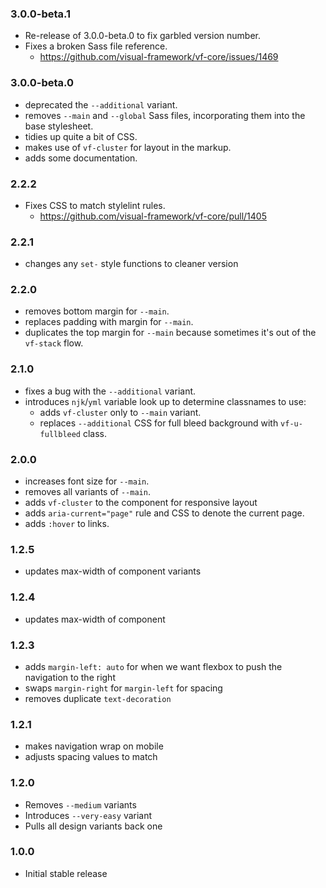 ### 3.0.0-beta.1

* Re-release of 3.0.0-beta.0 to fix garbled version number.
* Fixes a broken Sass file reference.
  * https://github.com/visual-framework/vf-core/issues/1469

### 3.0.0-beta.0

* deprecated the `--additional` variant.
* removes `--main` and `--global` Sass files, incorporating them into the base stylesheet.
* tidies up quite a bit of CSS.
* makes use of `vf-cluster` for layout in the markup.
* adds some documentation.

### 2.2.2

* Fixes CSS to match stylelint rules.
  * https://github.com/visual-framework/vf-core/pull/1405

### 2.2.1

* changes any `set-` style functions to cleaner version

### 2.2.0

* removes bottom margin for `--main`.
* replaces padding with margin for `--main`.
* duplicates the top margin for `--main` because sometimes it's out of the `vf-stack` flow.

### 2.1.0

* fixes a bug with the `--additional` variant.
* introduces `njk`/`yml` variable look up to determine classnames to use:
  * adds `vf-cluster` only to `--main` variant.
  * replaces `--additional` CSS for full bleed background with `vf-u-fullbleed` class.

### 2.0.0

* increases font size for `--main`.
* removes all variants of `--main`.
* adds `vf-cluster` to the component for responsive layout
* adds `aria-current="page"` rule and CSS to denote the current page.
* adds `:hover` to links.

### 1.2.5

* updates max-width of component variants

### 1.2.4

* updates max-width of component

### 1.2.3

* adds `margin-left: auto` for when we want flexbox to push the navigation to the right
* swaps `margin-right` for `margin-left` for spacing
* removes duplicate `text-decoration`

### 1.2.1

* makes navigation wrap on mobile
* adjusts spacing values to match

### 1.2.0

* Removes `--medium` variants
* Introduces `--very-easy` variant
* Pulls all design variants back one

### 1.0.0

* Initial stable release
